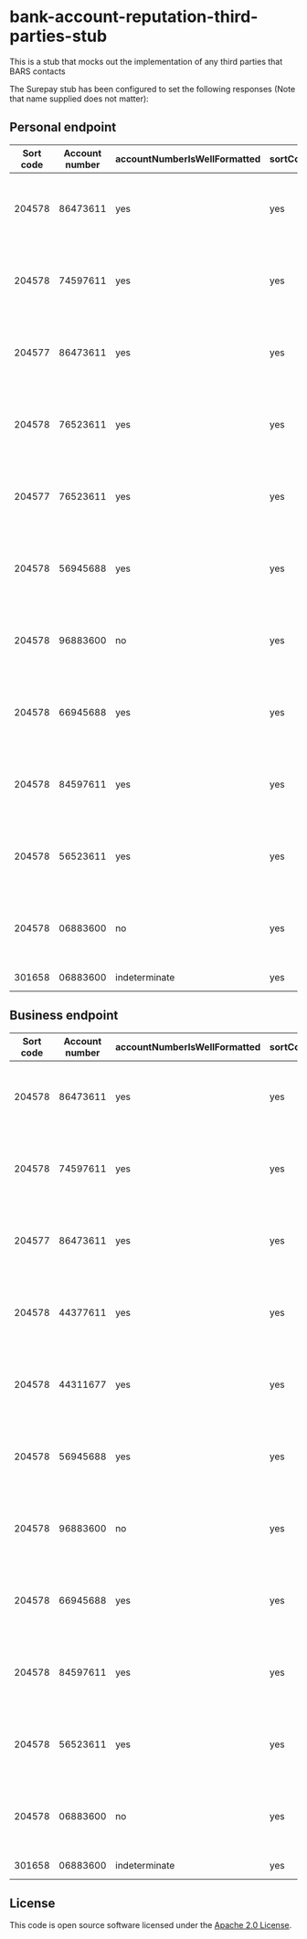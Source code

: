 # bank-account-reputation-third-parties-stub

This is a stub that mocks out the implementation of any third parties that BARS contacts

The Surepay stub has been configured to set the following responses (Note that name supplied does not matter):

## Personal endpoint

| Sort code | Account number | accountNumberIsWellFormatted | sortCodeIsPresentOnEISCD | nonStandardAccountDetailsRequiredForBacs | sortCodeBankName | accountExists | nameMatches | sortCodeSupportsDirectCredit | sortCodeSupportsDirectDebit | iban |
| --- | --- | --- | --- | --- | --- | --- | --- | --- | --- | --- |
| 204578 | 86473611 | yes | yes | no | BARCLAYS BANK PLC | yes | yes | yes | yes | GB02 BARC 2045 7886 4736 11 |
| 204578 | 74597611 | yes | yes | no | BARCLAYS BANK PLC | indeterminate | indeterminate | yes | yes | GB72 BARC 2045 7874 5976 11 |
| 204577 | 86473611 | yes | yes | no | BARCLAYS BANK PLC | yes | yes | yes | yes | GB55 BARC 2045 7786 4736 11 |
| 204578 | 76523611 | yes | yes | no | BARCLAYS BANK PLC | no | yes | yes| yes | GB63 BARC 2045 7876 5236 11 |  
| 204577 | 76523611 | yes | yes | no | BARCLAYS BANK PLC | no | yes | yes | yes | GB19 BARC 2045 7776 5236 11 |  
| 204578 | 56945688 | yes | yes | no | BARCLAYS BANK PLC | indeterminate | indeterminate | yes | yes | GB59 BARC 2045 7856 9456 88 |  
| 204578 | 96883600 | no | yes | inapplicable | BARCLAYS BANK PLC | inapplicable | inapplicable | yes | yes | GB21 BARC 2045 7896 8836 00 |
| 204578 | 66945688 | yes | yes | no | BARCLAYS BANK PLC | indeterminate | indeterminate | yes | yes | GB44 BARC 2045 7866 9456 88 | 
| 204578 | 84597611 | yes | yes | no | BARCLAYS BANK PLC | indeterminate | indeterminate | yes | yes | GB57 BARC 2045 7884 5976 11 | 
| 204578 | 56523611 | yes | yes | no | BARCLAYS BANK PLC | indeterminate | indeterminate | yes | yes | GB93 BARC 2045 7856 5236 11 | 
| 204578 | 06883600 | no | yes | inapplicable | BARCLAYS BANK PLC | inapplicable | inapplicable | yes | yes | GB59 BARC 2045 7806 8836 00 |
| 301658 | 06883600 | indeterminate | yes | no | SWANSEA BUILDING SOCIETY | indeterminate | indeterminate | yes | yes | N/A |

## Business endpoint

| Sort code | Account number | accountNumberIsWellFormatted | sortCodeIsPresentOnEISCD | nonStandardAccountDetailsRequiredForBacs | sortCodeBankName | accountExists | nameMatches | sortCodeSupportsDirectCredit | sortCodeSupportsDirectDebit | iban |
| --- | --- | --- | --- | --- | --- | --- | --- | --- | --- | --- |
| 204578 | 86473611 | yes | yes | no | BARCLAYS BANK PLC | yes | yes | yes | yes | GB02 BARC 2045 7886 4736 11 |
| 204578 | 74597611 | yes | yes | no | BARCLAYS BANK PLC | indeterminate | indeterminate | yes | yes | GB72 BARC 2045 7874 5976 11 |
| 204577 | 86473611 | yes | yes | no | BARCLAYS BANK PLC | yes | yes | yes | yes | GB55 BARC 2045 7786 4736 11 | 
| 204578 | 44377611 | yes | yes | no | BARCLAYS BANK PLC | indeterminate | indeterminate | yes | yes | GB31 BARC 2045 7844 3776 11 |   
| 204578 | 44311677 | yes | yes | no | BARCLAYS BANK PLC | yes | yes | yes | yes | GB08 BARC 2045 7844 3116 77 | 
| 204578 | 56945688 | yes | yes | no | BARCLAYS BANK PLC | indeterminate | indeterminate | yes | yes | GB59 BARC 2045 7856 9456 88 |  
| 204578 | 96883600 | no | yes | inapplicable | BARCLAYS BANK PLC | inapplicable | inapplicable | yes | yes | GB21 BARC 2045 7896 8836 00 |
| 204578 | 66945688 | yes | yes | no | BARCLAYS BANK PLC | indeterminate | indeterminate | yes | yes | GB44 BARC 2045 7866 9456 88 | 
| 204578 | 84597611 | yes | yes | no | BARCLAYS BANK PLC | indeterminate | indeterminate | yes | yes | GB57 BARC 2045 7884 5976 11 | 
| 204578 | 56523611 | yes | yes | no | BARCLAYS BANK PLC | indeterminate | indeterminate | yes | yes | GB93 BARC 2045 7856 5236 11 | 
| 204578 | 06883600 | no | yes | inapplicable | BARCLAYS BANK PLC | inapplicable | inapplicable | yes | yes | GB59 BARC 2045 7806 8836 00 |
| 301658 | 06883600 | indeterminate | yes | no | SWANSEA BUILDING SOCIETY | indeterminate | indeterminate | yes | yes | N/A |

## License

This code is open source software licensed under the [Apache 2.0 License]("http://www.apache.org/licenses/LICENSE-2.0.html").
